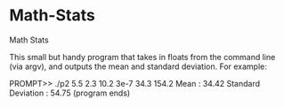 Math-Stats
==========

Math Stats

This small but handy program that takes in floats from the command line (via argv), and outputs the mean
and standard deviation. For example:

PROMPT>> ./p2 5.5 2.3 10.2 3e-7 34.3 154.2
Mean : 34.42
Standard Deviation : 54.75
(program ends)
